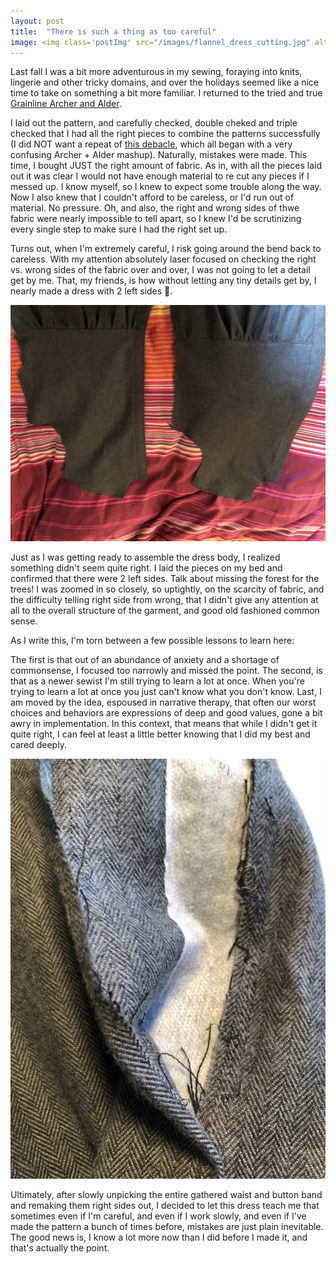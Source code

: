 ```yaml
---
layout: post
title:  "There is such a thing as too careful"
image: <img class='postImg' src="/images/flannel_dress_cutting.jpg" alt="a table with a long piece of gray fabric laid out with pattern pieces ready to be cut. The pattern pieces fill the fabric"/>
---
```


Last fall I was a bit more adventurous in my sewing, foraying into knits, lingerie and other tricky domains, and over the holidays seemed like a nice time to take on something a bit more familiar. I returned to the tried and true [Grainline Archer and Alder](https://grainlinestudio.com/2014/10/03/archer-alder-variation/). 

I laid out the pattern, and carefully checked, double cheked and triple checked that I had all the right pieces to combine the patterns successfully (I did NOT want a repeat of [this debacle](http://127.0.0.1:4000/2018/09/26/theres-a-hole-in-my-dress.html), which all began with a very confusing Archer + Alder mashup). Naturally, mistakes were made. This time, I bought JUST the right amount of fabric. As in, with all the pieces laid out it was clear I would not have enough material to re cut any pieces if I messed up. I know myself, so I knew to expect some trouble along the way. Now I also knew that I couldn't afford to be careless, or I'd run out of material. No pressure. Oh, and also, the right and wrong sides of thwe fabric were nearly impossible to tell apart, so I knew I'd be scrutinizing every single step to make sure I had the right set up. 

Turns out, when I'm extremely careful, I risk going around the bend back to careless. With my attention absolutely laser focused on checking the right vs. wrong sides of the fabric over and over, I was not going to let a detail get by me. That, my friends, is how without letting any tiny details get by, I nearly made a dress with 2 left sides 🤣.  

<img class='internalPostImg' src="/images/flannel_dress_2_left_sides.jpg" alt="2 pieces of a dress laid on a brightly colored bedspread. Both are the same shape, because both are left sides of a button down dress"/>

Just as I was getting ready to assemble the dress body, I realized something didn't seem quite right. I laid the pieces on my bed and confirmed that there were 2 left sides. Talk about missing the forest for the trees! I was zoomed in so closely, so uptightly, on the scarcity of fabric, and the difficulty telling right side from wrong, that I didn't give any attention at all to the overall structure of the garment, and good old fashioned common sense. 

As I write this, I'm torn between a few possible lessons to learn here:

The first is that out of an abundance of anxiety and a shortage of commonsense, I focused too narrowly and missed the point. The second, is that as a newer sewist I'm still trying to learn a lot at once. When you're trying to learn a lot at once you just can't know what you don't know. Last, I am moved by the idea, espoused in narrative therapy, that often our worst choices and behaviors are expressions of deep and good values, gone a bit awry in implementation. In this context, that means that while I didn't get it quite right, I can feel at least a little better knowing that I did my best and cared deeply. 

<img class='internalPostImg' src="/images/flannel_dress_unpicking.jpg" alt="a bit of flannel fabric with a white lining as the seam is opened up"/>

Ultimately, after slowly unpicking the entire gathered waist and button band and remaking them right sides out, I decided to let this dress teach me that sometimes even if I'm careful, and even if I work slowly, and even if I've made the pattern a bunch of times before, mistakes are just plain inevitable. The good news is, I know a lot more now than I did before I made it, and that's actually the point. 


